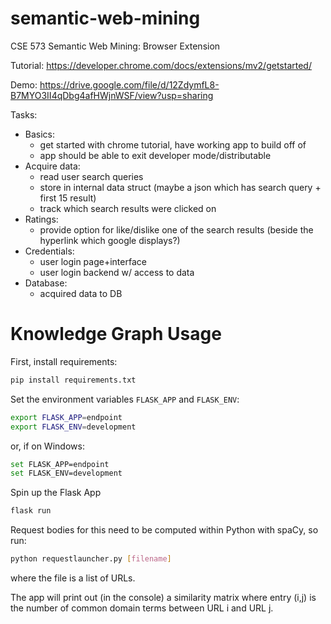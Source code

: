 # semantic-web-mining
CSE 573 Semantic Web Mining: Browser Extension

Tutorial:
https://developer.chrome.com/docs/extensions/mv2/getstarted/

Demo:
https://drive.google.com/file/d/12ZdymfL8-B7MYO3II4qDbg4afHWjnWSF/view?usp=sharing

Tasks:
- Basics: 
    - get started with chrome tutorial, have working app to build off of
    - app should be able to exit developer mode/distributable  
- Acquire data:
    - read user search queries
    - store in internal data struct (maybe a json which has search query + first 15 result)
    - track which search results were clicked on
- Ratings:
    - provide option for like/dislike one of the search results (beside the hyperlink which google displays?)
- Credentials:
    - user login page+interface
    - user login backend w/ access to data
- Database:
    - acquired data to DB

# Knowledge Graph Usage
First, install requirements:

```bash
pip install requirements.txt
```

Set the environment variables `FLASK_APP` and `FLASK_ENV`: 

```bash
export FLASK_APP=endpoint
export FLASK_ENV=development
```

or, if on Windows:

```bash
set FLASK_APP=endpoint
set FLASK_ENV=development
```

Spin up the Flask App

```bash
flask run
```

Request bodies for this need to be computed within Python with spaCy, so run:

```bash
python requestlauncher.py [filename]
```

where the file is a list of URLs.

The app will print out (in the console) a similarity matrix where entry (i,j) is the number of common domain terms between URL i and URL j.
